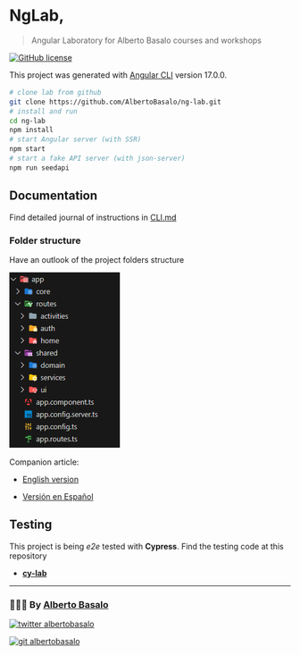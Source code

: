 # NgLab,

> Angular Laboratory for Alberto Basalo courses and workshops

[![GitHub license](https://img.shields.io/github/license/AlbertoBasalo/cy-lab?style=for-the-badge)](https://albertobasalo.dev)

This project was generated with [Angular CLI](https://github.com/angular/angular-cli) version 17.0.0.

```bash
# clone lab from github
git clone https://github.com/AlbertoBasalo/ng-lab.git
# install and run
cd ng-lab
npm install
# start Angular server (with SSR)
npm start
# start a fake API server (with json-server)
npm run seedapi
```

## Documentation

Find detailed journal of instructions in [CLI.md](CLI.md)

### Folder structure

Have an outlook of the project folders structure

![Folders](docs/folders.png)

Companion article:

- [English version](https://medium.com/@albertobasalo/file-and-folder-structure-for-angular-applications-3130efc582e3)

- [Versión en Español](https://www.linkedin.com/pulse/estructura-de-archivos-y-carpetas-para-aplicaciones-angular-basalo-3vcff)

## Testing

This project is being _e2e_ tested with **Cypress**. Find the testing code at this repository

- [**cy-lab**](https://github.com/AlbertoBasalo/cy-lab)

---

<footer>
  <h3>🧑🏼‍💻 By <a href="https://albertobasalo.dev" target="blank">Alberto Basalo</a> </h3>
  <p>
    <a href="https://twitter.com/albertobasalo" target="blank">
      <img src="https://img.shields.io/twitter/follow/albertobasalo?logo=twitter&style=for-the-badge" alt="twitter albertobasalo" />
    </a>
  </p>
  <p>
    <a href="https://github.com/albertobasalo" target="blank">
      <img 
        src="https://img.shields.io/github/followers/albertobasalo?logo=github&label=profile albertobasalo&style=for-the-badge" alt="git albertobasalo" />
    </a>
  </p>
</footer>
